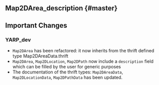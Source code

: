 Map2DArea_description {#master}
-----------

Important Changes
-----------------

### YARP_dev

* `Map2DArea` has been refactored: it now inherits from the thrift defined type Map2DAreaData.thrift
* `Map2DArea`, `Map2DLocation`, `Map2DPath` now include a `description` field which can be filled by the user for generic purposes
* The documentation of the thrift types: `Map2DAreaData`, `Map2DLocationData`, `Map2DPathData` has been updated.

